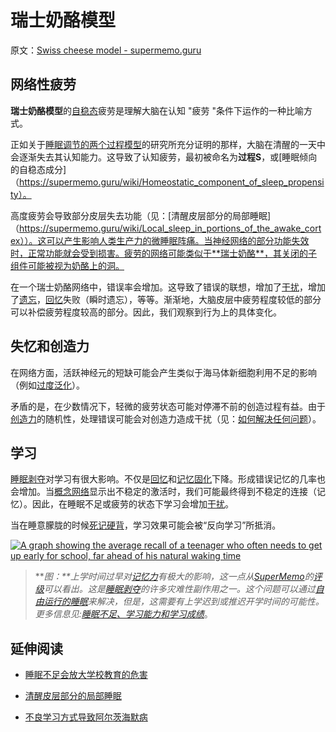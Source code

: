# 瑞士奶酪模型

原文：[Swiss cheese model - supermemo.guru](https://supermemo.guru/wiki/Swiss_cheese_model)

## 网络性疲劳

**瑞士奶酪模型**的[自稳态](https://supermemo.guru/wiki/Homeostatic)疲劳是理解大脑在认知 "疲劳 "条件下运作的一种比喻方式。

正如关于[睡眠调节的两个过程模型](https://supermemo.guru/wiki/Two-process_model_of_sleep_regulation)的研究所充分证明的那样，大脑在清醒的一天中会逐渐失去其认知能力。这导致了认知疲劳，最初被命名为**过程S**，或[睡眠倾向的自稳态成分]（https://supermemo.guru/wiki/Homeostatic_component_of_sleep_propensity）。

高度疲劳会导致部分皮层失去功能（见：[清醒皮层部分的局部睡眠]（https://supermemo.guru/wiki/Local_sleep_in_portions_of_the_awake_cortex））。这可以产生影响人类生产力的微睡眠阵痛。当神经网络的部分功能失效时，正常功能就会受到损害。疲劳的网络可能类似于**瑞士奶酪**，其关闭的子组件可能被视为奶酪上的洞。

在一个瑞士奶酪网络中，错误率会增加。这导致了错误的联想，增加了[干扰](https://supermemo.guru/wiki/Interference)，增加了[遗忘](https://supermemo.guru/wiki/Forgetting)，[回忆](https://supermemo.guru/wiki/Recall)失败（瞬时遗忘），等等。渐渐地，大脑皮层中疲劳程度较低的部分可以补偿疲劳程度较高的部分。因此，我们观察到行为上的具体变化。

## 失忆和创造力

在网络方面，活跃神经元的短缺可能会产生类似于海马体新细胞利用不足的影响（例如[过度泛化](https://supermemo.guru/wiki/Neurogenesis_assists_pattern_separation_in_the_hippocampus)）。

矛盾的是，在少数情况下，轻微的疲劳状态可能对停滞不前的创造过程有益。由于[创造力](https://supermemo.guru/wiki/Creativity)的随机性，处理错误可能会对创造力造成干扰（见：[如何解决任何问题](https://supermemo.guru/wiki/How_to_solve_any_problem)）。

## 学习

[睡眠剥夺](https://supermemo.guru/wiki/Sleep_deprivation)对学习有很大影响。不仅是[回忆](https://supermemo.guru/wiki/Recall)和[记忆固化](https://supermemo.guru/wiki/Consolidation)下降。形成错误记忆的几率也会增加。当[概念网络](https://supermemo.guru/wiki/Concept_network)显示出不稳定的激活时，我们可能最终得到不稳定的连接（记忆）。因此，在睡眠不足或疲劳的状态下学习会增加[干扰](https://supermemo.guru/wiki/Interference)。

当在睡意朦胧的时候[死记硬背](https://supermemo.guru/wiki/Cramming)，学习效果可能会被“反向学习”所抵消。

[![A graph showing the average recall of a teenager who often needs to get up early for school, far ahead of his natural waking time](https://supermemo.guru/images/thumb/b/bd/Waking_hour_vs_average_grade.jpg/300px-Waking_hour_vs_average_grade.jpg)](https://supermemo.guru/wiki/File:Waking_hour_vs_average_grade.jpg)

> ***图：**上学时间过早对[记忆力](https://supermemo.guru/wiki/Recall)有极大的影响，这一点从[SuperMemo](https://supermemo.guru/wiki/SuperMemo)的[评级](https://supermemo.guru/wiki/Grade)可以看出。这是[睡眠剥夺](https://supermemo.guru/wiki/Sleep_deprivation)的许多灾难性副作用之一。这个问题可以通过[自由运行的睡眠](https://supermemo.guru/wiki/Free_running_sleep)来解决，但是，这需要有上学迟到或推迟开学时间的可能性。更多信息见:[睡眠不足、学习能力和学习成绩](https://www.ncbi.nlm.nih.gov/pubmed/16564189)*。

## 延伸阅读

- [睡眠不足会放大学校教育的危害](https://supermemo.guru/wiki/Sleep_deprivation_amplifies_the_harm_of_schooling)

- [清醒皮层部分的局部睡眠](https://supermemo.guru/wiki/Local_sleep_in_portions_of_the_awake_cortex)

- [不良学习方式导致阿尔茨海默病](https://supermemo.guru/wiki/Bad_learning_contributes_to_Alzheimer)